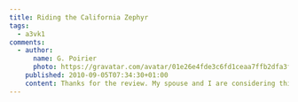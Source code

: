```yaml
---
title: Riding the California Zephyr
tags:
  - a3vk1
comments:
  - author:
      name: G. Poirier
      photo: https://gravatar.com/avatar/01e26e4fde3c6fd1ceaa7ffb2dfa3ffc
    published: 2010-09-05T07:34:30+01:00
    content: Thanks for the review. My spouse and I are considering this trip. I appreciate the review.
---
```

